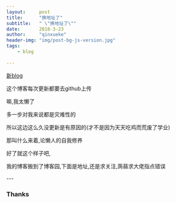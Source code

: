 ```yaml
---
layout:     post
title:      "换地址了"
subtitle:   " \"换地址了\""
date:       2018-3-23
author:     "qinxueke"
header-img: "img/post-bg-js-version.jpg"
tags:
    - blog
   
---
```

[新blog](#build)


这个博客每次更新都要去github上传

嘛,我太懒了

多一步对我来说都是灾难性的

所以这边这么久没更新是有原因的(才不是因为天天吃鸡而荒废了学业)

那叫什么来着,论懒人的自我修养

好了就这个样子吧,

我的博客搬到了博客园,下面是地址,还是求关注,蒟蒻求大佬指点错误

<p id = "build"></p>
---

<a href="http://www.cnblogs.com/seamusopen/"></a>



### Thanks


